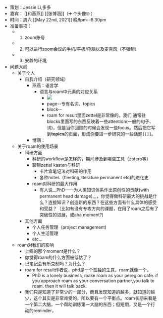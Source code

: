 - 策划：Jessie Li,多多
- 嘉宾： [[和燕燕]] [[张博涵]]（➕ 个头像🤓  ）
- 时间：周六 [[May 22nd, 2021]] 晚8pm--9.30pm
- 准备事项：
    - 1. zoom账号
    - 2. 可以进行zoom会议的手机/平板/电脑以及麦克风（不强制）
    - 3. 安静的环境
- 问题大纲
    - 关于个人
        - 自我介绍（研究领域）
            - 燕燕：语言学
                - 语言与roam中元素的对应关系
                    - ![](https://firebasestorage.googleapis.com/v0/b/firescript-577a2.appspot.com/o/imgs%2Fapp%2FRoamCN%2FA5bZgAzk_S.png?alt=media&token=95c7c0a4-c057-42b0-a6f8-078a69c8400d)
                    - page--专有名词、topics
                    - block--
                    - roam for result里面zettel是非常像的。我们 通常往blocks里面写的东西反映着一些attention(一般的句子、词)，但是当你回顾的时候会发现一些focus。然后把它写到**topics**的页面，形成你要进一步研究的一些话题`[[]]`。
            - 博涵：
    - 关于roam的使用场景
        - 科研方面
            - 科研的workflow是怎样的，期间涉及到哪些工具（zotero等）
            - 聊聊zettel kasten与科研
                - 卡片盒笔记法对科研的作用
                - 各种notes（fleeting,literature permanent etc)的进化史
            - roam对科研的最大作用
                - 有人说__PhD——为人类知识体系作出原创性的贡献(with permanent head damage)__，你觉得做科研最大的挑战是什么？连接知识？创造新的东西？在这些方面有什么具体的感受和受益？（比如有没有专攻方向的课题，在用了roam之后有了突破性的进展，或aha moment?)
        - 其他方面
            - 个人任务管理（project management)
            - 个人生活管理
            - etc...
    - roam对我们的影响
        - 上瘾的那个moment是什么？
        - 你觉得roam的什么方面被低估了？
        - 记笔记会有所克制吗？为什么？
        - roam for result作者说，phd是一个孤独的生意，roam就像一个。
            - PhD is a lonely business, make roam as your peregion cafe. if you approach roam as your conversation partner,you talk to roam. then it will talk back.
        - 我们只是知道了非常少的一部分，而且发现知道的越多，就知道的越少，这个其实是非常难受的，所以要有一个平衡点。roam长期来看是一个第二大脑，一个帮助训练第一大脑的东西；但短期，又是一个行动的reminder，
